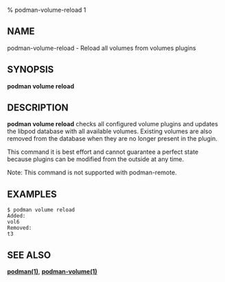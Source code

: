 % podman-volume-reload 1

## NAME

podman\-volume\-reload - Reload all volumes from volumes plugins

## SYNOPSIS

**podman volume reload**

## DESCRIPTION

**podman volume reload** checks all configured volume plugins and updates the libpod database with all available volumes.
Existing volumes are also removed from the database when they are no longer present in the plugin.

This command it is best effort and cannot guarantee a perfect state because plugins can be modified from the outside at any time.

Note: This command is not supported with podman-remote.

## EXAMPLES

```
$ podman volume reload
Added:
vol6
Removed:
t3
```

## SEE ALSO

**[podman(1)](podman.md)**, **[podman-volume(1)](commands/podman-volume/podman-volume.md)**
